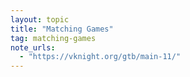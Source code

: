 ```yaml
---
layout: topic
title: "Matching Games"
tag: matching-games
note_urls:
  - "https://vknight.org/gtb/main-11/"
---
```

